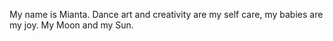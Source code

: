 My name is Mianta. Dance art and creativity are my self care, my babies are my joy. 
My Moon and my Sun. 